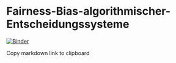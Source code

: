 # Fairness-Bias-algorithmischer-Entscheidungssysteme


[![Binder](https://mybinder.org/badge_logo.svg)](https://mybinder.org/v2/gh/ChiaraSchwenke/Fairness-Bias-algorithmischer-Entscheidungssysteme.git/master?labpath=Bias_Kurs3.ipynb)

Copy markdown link to clipboard 
